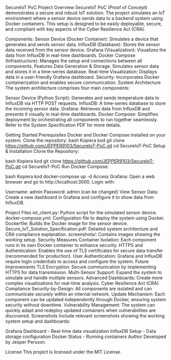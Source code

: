 SecureIoT PoC
Project Overview
SecureIoT PoC (Proof of Concept) demonstrates a secure and robust IoT solution. The project simulates an IoT environment where a sensor device sends data to a backend system using Docker containers. This setup is designed to be easily deployable, secure, and compliant with key aspects of the Cyber Resilience Act (CRA).

Components:
Sensor Device (Docker Container): Simulates a device that generates and sends sensor data.
InfluxDB (Database): Stores the sensor data received from the sensor device.
Grafana (Visualization): Visualizes the data from InfluxDB in real-time dashboards.
Docker Compose (Infrastructure): Manages the setup and connections between all components.
Features
Data Generation & Storage: Simulates sensor data and stores it in a time-series database.
Real-time Visualization: Displays data in a user-friendly Grafana dashboard.
Security: Incorporates Docker containerization and enables secure communication.
System Architecture
The system architecture comprises four main components:

Sensor Device (Python Script): Generates and sends temperature data to InfluxDB via HTTP POST requests.
InfluxDB: A time-series database to store the incoming sensor data.
Grafana: Retrieves data from InfluxDB and presents it visually in real-time dashboards.
Docker Compose: Simplifies deployment by orchestrating all components to run together seamlessly.
Refer to the System Specification PDF for more details.

Getting Started
Prerequisites
Docker and Docker Compose installed on your system.
Clone the repository:
bash
Kopiera kod
git clone https://github.com/JEPPER9103/SecureIoT-PoC.git
cd SecureIoT-PoC
Setup & Installation
Clone the Repository:

bash
Kopiera kod
git clone https://github.com/JEPPER9103/SecureIoT-PoC.git
cd SecureIoT-PoC
Run Docker Compose:

bash
Kopiera kod
docker-compose up -d
Access Grafana: Open a web browser and go to http://localhost:3000. Login with:

Username: admin
Password: admin (can be changed)
View Sensor Data: Create a new dashboard in Grafana and configure it to show data from InfluxDB.

Project Files
iot_client.py: Python script for the simulated sensor device.
docker-compose.yml: Configuration file to deploy the system using Docker.
Dockerfile: Builds the Docker image for the sensor device.
Secure_IoT_Solution_Specification.pdf: Detailed system architecture and CRA compliance explanation.
screenshots/: Contains images showing the working setup.
Security Measures
Container Isolation: Each component runs in its own Docker container to enhance security.
HTTPS and Authentication: Enables the use of TLS certificates for secure data transfer (recommended for production).
User Authentication: Grafana and InfluxDB require login credentials to access and configure the system.
Future Improvements
TLS Encryption: Secure communication by implementing HTTPS for data transmission.
Multi-Sensor Support: Expand the system to simulate and handle multiple sensors.
Advanced Dashboards: Create more complex visualizations for real-time analysis.
Cyber Resilience Act (CRA) Compliance
Security-by-Design: All components are isolated and can communicate securely within an internal network.
Update Mechanism: Each component can be updated independently through Docker, ensuring system security without downtime.
Vulnerability Management: The system can quickly adapt and redeploy updated containers when vulnerabilities are discovered.
Screenshots
Include relevant screenshots showing the working system setup and dashboards:

Grafana Dashboard - Real-time data visualization
InfluxDB Setup - Data storage configuration
Docker Status - Running containers
Author
Developed by Jesper Persson.

License
This project is licensed under the MIT License.
